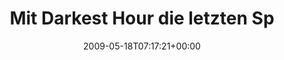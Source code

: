 ---
retweeted: false
source: <a href="http://twitter.com" rel="nofollow">Twitter Web Client</a>
entities:
  hashtags: []
  symbols: []
  user_mentions: []
  urls: []
display_text_range:
- '0'
- '101'
favorite_count: '0'
id_str: '1833739519'
truncated: false
retweet_count: '0'
id: '1833739519'
created_at: Mon May 18 07:17:21 +0000 2009
favorited: false
full_text: Mit Darkest Hour die letzten Spuren Sandmann aus den Augen knüppeln. Schlaf
  wäre besser. Oder Kaffee.
lang: de
tags:
- pesos:twitter
date: '2009-05-18T07:17:21+00:00'
src: https://twitter.com/bascht/status/1833739519
original_url: https://twitter.com/bascht/status/1833739519
type: twitter_tweet
text: Mit Darkest Hour die letzten Spuren Sandmann aus den Augen knüppeln. Schlaf
  wäre besser. Oder Kaffee.
title: Mit Darkest Hour die letzten Sp

---